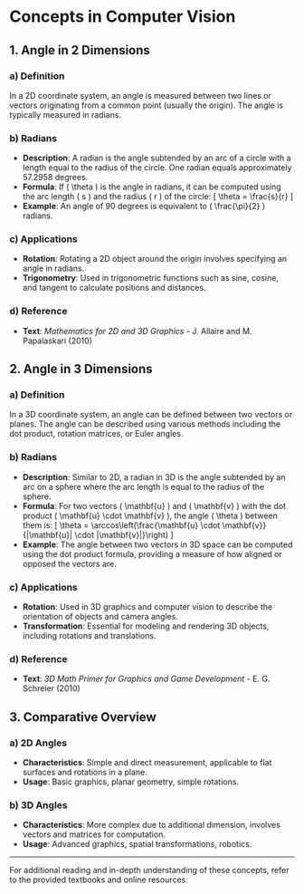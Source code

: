 # Concepts in Computer Vision

## 1. **Angle in 2 Dimensions**

### a) **Definition**
   In a 2D coordinate system, an angle is measured between two lines or vectors originating from a common point (usually the origin). The angle is typically measured in radians.

   ### b) **Radians**
   - **Description**: A radian is the angle subtended by an arc of a circle with a length equal to the radius of the circle. One radian equals approximately 57.2958 degrees.
   - **Formula**: If \( \theta \) is the angle in radians, it can be computed using the arc length \( s \) and the radius \( r \) of the circle:
     \[
     \theta = \frac{s}{r}
     \]
   - **Example**: An angle of 90 degrees is equivalent to \( \frac{\pi}{2} \) radians.

   ### c) **Applications**
   - **Rotation**: Rotating a 2D object around the origin involves specifying an angle in radians.
   - **Trigonometry**: Used in trigonometric functions such as sine, cosine, and tangent to calculate positions and distances.

   ### d) **Reference**
   - **Text**: *Mathematics for 2D and 3D Graphics* - J. Allaire and M. Papalaskari (2010)

## 2. **Angle in 3 Dimensions**

### a) **Definition**
   In a 3D coordinate system, an angle can be defined between two vectors or planes. The angle can be described using various methods including the dot product, rotation matrices, or Euler angles.

   ### b) **Radians**
   - **Description**: Similar to 2D, a radian in 3D is the angle subtended by an arc on a sphere where the arc length is equal to the radius of the sphere.
   - **Formula**: For two vectors \( \mathbf{u} \) and \( \mathbf{v} \) with the dot product \( \mathbf{u} \cdot \mathbf{v} \), the angle \( \theta \) between them is:
     \[
     \theta = \arccos\left(\frac{\mathbf{u} \cdot \mathbf{v}}{|\mathbf{u}| \cdot |\mathbf{v}|}\right)
     \]
   - **Example**: The angle between two vectors in 3D space can be computed using the dot product formula, providing a measure of how aligned or opposed the vectors are.

   ### c) **Applications**
   - **Rotation**: Used in 3D graphics and computer vision to describe the orientation of objects and camera angles.
   - **Transformation**: Essential for modeling and rendering 3D objects, including rotations and translations.

   ### d) **Reference**
   - **Text**: *3D Math Primer for Graphics and Game Development* - E. G. Schreier (2010)

## 3. **Comparative Overview**

### a) **2D Angles**
   - **Characteristics**: Simple and direct measurement, applicable to flat surfaces and rotations in a plane.
   - **Usage**: Basic graphics, planar geometry, simple rotations.

### b) **3D Angles**
   - **Characteristics**: More complex due to additional dimension, involves vectors and matrices for computation.
   - **Usage**: Advanced graphics, spatial transformations, robotics.

---

For additional reading and in-depth understanding of these concepts, refer to the provided textbooks and online resources.
